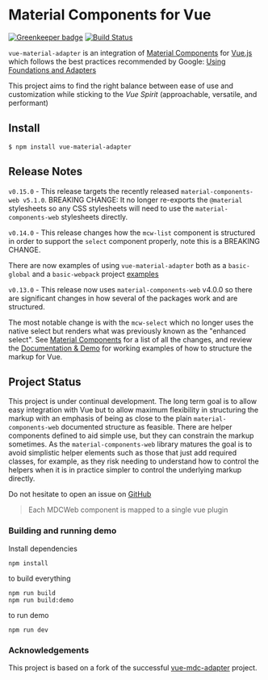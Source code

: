 # Material Components for Vue

[![Greenkeeper badge](https://badges.greenkeeper.io/pgbross/vue-material-adapter.svg)](https://greenkeeper.io/)
[![Build Status](https://travis-ci.com/pgbross/vue-material-adapter.svg?branch=master)](https://travis-ci.com/pgbross/vue-material-adapter)

`vue-material-adapter` is an integration of
[Material Components](https://material.io/components/web/)
for [Vue.js](https://vuejs.org) which follows the best practices
recommended by Google:
[Using Foundations and Adapters](https://github.com/material-components/material-components-web/blob/master/docs/integrating-into-frameworks.md#the-advanced-approach-using-foundations-and-adapters)

This project aims to find the right balance between ease of use and
customization while sticking to the _Vue Spirit_ (approachable, versatile, and performant)

## Install

```
$ npm install vue-material-adapter
```

## Release Notes

`v0.15.0` - This release targets the recently released `material-components-web v5.1.0`. BREAKING CHANGE: It no longer re-exports the `@material` stylesheets so any CSS stylesheets will need to use the `material-components-web` stylesheets directly.

`v0.14.0` - This release changes how the `mcw-list` component is structured in order to support the `select` component properly, note this is a BREAKING CHANGE.

There are now examples of using `vue-material-adapter` both as a `basic-global` and a `basic-webpack` project [examples](https://github.com/pgbross/vue-material-adapter/tree/master/examples)

`v0.13.0` - This release now uses `material-components-web` v4.0.0 so there are significant changes in how several of the packages work and are structured.

The most notable change is with the `mcw-select` which no longer uses the native select but renders what was previously known as the "enhanced select". See [Material Components](https://material.io/components/web/) for a list of all the changes, and review the [Documentation & Demo](https://pgbross.github.io/vue-material-adapter) for working examples of how to structure the markup for Vue.

## Project Status

This project is under continual development. The long term goal is to allow easy integration with Vue but to allow maximum flexibility in structuring the markup with an emphasis of being as close to the plain `material-components-web` documented structure as feasible. There are helper components defined to aid
simple use, but they can constrain the markup sometimes. As the `material-components-web` library matures the goal is to avoid simplistic helper elements such as those that just add required classes, for example, as they risk needing to understand how to control the helpers when it is in practice simpler to control the underlying markup directly.

Do not hesitate to open an issue on [GitHub](https://github.com/pgbross/vue-material-adapter/issues)

> Each MDCWeb component is mapped to a single vue plugin

### Building and running demo

Install dependencies

```
npm install
```

to build everything

```
npm run build
npm run build:demo
```

to run demo

```
npm run dev
```

### Acknowledgements

This project is based on a fork of the successful [vue-mdc-adapter](https://stasson.github.io/vue-mdc-adapter) project.
